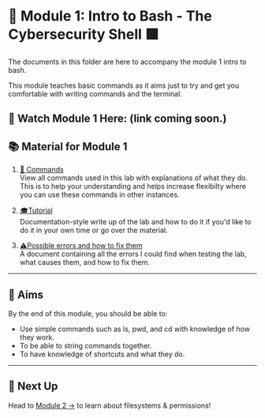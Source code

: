 # 🧰 Module 1: Intro to Bash - The Cybersecurity Shell 🟩

The documents in this folder are here to accompany the module 1 intro to bash.

This module teaches basic commands as it aims just to try and get you comfortable with writing commands and the terminal.

🎥 Watch Module 1 Here: (link coming soon.)
---

## 📚 Material for Module 1

1. [📖 Commands](./commands.md)  
   View all commands used in this lab with explanations of what they do.
   This is to help your understanding and helps increase flexibilty where you can use these commands in other instances.

3. [🎓Tutorial](./tutorial.md)  
   Documentation-style write up of the lab and how to do it if you'd like to do it in your own time or go over the material.

5. [⚠Possible errors and how to fix them](./errors.md)  
   A document containing all the errors I could find when testing the lab, what causes them, and how to fix them.

---

## 🎯 Aims

By the end of this module, you should be able to:
- Use simple commands such as ls, pwd, and cd with knowledge of how they work.
- To be able to string commands together.
- To have knowledge of shortcuts and what they do.

---

## 🚀 Next Up

Head to [Module 2 →](../Module2/README.md) to learn about filesystems & permissions!
